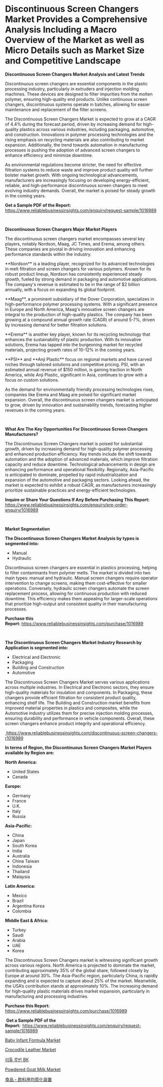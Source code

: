 <p><h1>Discontinuous Screen Changers Market Provides a Comprehensive Analysis Including a Macro Overview of the Market as well as Micro Details such as Market Size and Competitive Landscape</h1></p><p><strong>Discontinuous Screen Changers Market Analysis and Latest Trends</strong></p>
<p><p>Discontinuous screen changers are essential components in the plastic processing industry, particularly in extruders and injection molding machines. These devices are designed to filter impurities from the molten polymer, ensuring high-quality end products. Unlike continuous screen changers, discontinuous systems operate in batches, allowing for easier maintenance and replacement of the filter screens. </p><p>The Discontinuous Screen Changers Market is expected to grow at a CAGR of 4.4% during the forecast period, driven by increasing demand for high-quality plastics across various industries, including packaging, automotive, and construction. Innovations in polymer processing technologies and the rising emphasis on recycling materials are also contributing to market expansion. Additionally, the trend towards automation in manufacturing processes is pushing the adoption of advanced screen changers to enhance efficiency and minimize downtime. </p><p>As environmental regulations become stricter, the need for effective filtration systems to reduce waste and improve product quality will further bolster market growth. With ongoing technological advancements, manufacturers are increasingly focusing on developing energy-efficient, reliable, and high-performance discontinuous screen changers to meet evolving industry demands. Overall, the market is poised for steady growth in the coming years.</p></p>
<p><strong>Get a Sample PDF of the Report:&nbsp;</strong> <a href="https://www.reliablebusinessinsights.com/enquiry/request-sample/1016989">https://www.reliablebusinessinsights.com/enquiry/request-sample/1016989</a></p>
<p>&nbsp;</p>
<p><strong>Discontinuous Screen Changers Major Market Players</strong></p>
<p><p>The discontinuous screen changers market encompasses several key players, notably Nordson, Maag, JC Times, and Erema, among others. These companies are pivotal in driving innovation and enhancing performance standards within the industry.</p><p>**Nordson** is a leading player, recognized for its advanced technologies in melt filtration and screen changers for various polymers. Known for its robust product lineup, Nordson has consistently experienced steady growth, fueled by strong demand in packaging and automotive applications. The company's revenue is estimated to be in the range of $2 billion annually, with a focus on expanding its global footprint.</p><p>**Maag**, a prominent subsidiary of the Dover Corporation, specializes in high-performance polymer processing systems. With a significant presence in Europe and North America, Maag's innovative screen changers are integral to the production of high-quality plastics. The company has been growing at a compound annual growth rate (CAGR) of around 5-7%, driven by increasing demand for better filtration solutions.</p><p>**Erema** is another key player, known for its recycling technology that enhances the sustainability of plastic production. With its innovative solutions, Erema has tapped into the burgeoning market for recycled materials, projecting growth rates of 10-12% in the coming years.</p><p>**PSI** and **Anji Plastic** focus on regional markets and have carved niches through tailored solutions and competitive pricing. PSI, with an estimated annual revenue of $150 million, is gaining traction in North America, while Anji Plastic, significant in Asia, continues to grow with a focus on custom solutions.</p><p>As the demand for environmentally friendly processing technologies rises, companies like Erema and Maag are poised for significant market expansion. Overall, the discontinuous screen changers market is anticipated to grow, driven by innovation and sustainability trends, forecasting higher revenues in the coming years.</p></p>
<p>&nbsp;</p>
<p><strong>What Are The Key Opportunities For Discontinuous Screen Changers Manufacturers?</strong></p>
<p><p>The Discontinuous Screen Changers market is poised for substantial growth, driven by increasing demand for high-quality polymer processing and enhanced production efficiency. Key trends include the shift towards automation and the adoption of advanced materials, which improve filtration capacity and reduce downtime. Technological advancements in design are enhancing performance and operational flexibility. Regionally, Asia-Pacific is anticipated to dominate, propelled by rapid industrialization and expansion of the automotive and packaging sectors. Looking ahead, the market is expected to exhibit a robust CAGR, as manufacturers increasingly prioritize sustainable practices and energy-efficient technologies.</p></p>
<p><strong>Inquire or Share Your Questions If Any Before Purchasing This Report:</strong> <a href="https://www.reliablebusinessinsights.com/enquiry/pre-order-enquiry/1016989">https://www.reliablebusinessinsights.com/enquiry/pre-order-enquiry/1016989</a></p>
<p>&nbsp;</p>
<p><strong>Market Segmentation</strong></p>
<p><strong>The Discontinuous Screen Changers Market Analysis by types is segmented into:</strong></p>
<p><ul><li>Manual</li><li>Hydraulic</li></ul></p>
<p><p>Discontinuous screen changers are essential in plastics processing, helping to filter contaminants from polymer melts. The market is divided into two main types: manual and hydraulic. Manual screen changers require operator intervention to change screens, making them cost-effective for smaller operations. Conversely, hydraulic screen changers automate the screen replacement process, allowing for continuous production with reduced downtime. This efficiency makes them appealing for larger-scale operations that prioritize high-output and consistent quality in their manufacturing processes.</p></p>
<p><strong>Purchase this Report:&nbsp;</strong><a href="https://www.reliablebusinessinsights.com/purchase/1016989">https://www.reliablebusinessinsights.com/purchase/1016989</a></p>
<p>&nbsp;</p>
<p><strong>The Discontinuous Screen Changers Market Industry Research by Application is segmented into:</strong></p>
<p><ul><li>Electrical and Electronic</li><li>Packaging</li><li>Building and Construction</li><li>Automotive</li></ul></p>
<p><p>The Discontinuous Screen Changers Market serves various applications across multiple industries. In Electrical and Electronic sectors, they ensure high-quality materials for insulation and components. In Packaging, these changers provide efficient filtration for consistent product quality, enhancing shelf life. The Building and Construction market benefits from improved material properties in plastics and composites, while the Automotive industry utilizes them for precise injection molding processes, ensuring durability and performance in vehicle components. Overall, these screen changers enhance product integrity and operational efficiency.</p></p>
<p><a href="https://www.reliablebusinessinsights.com/discontinuous-screen-changers-r1016989">&nbsp;https://www.reliablebusinessinsights.com/discontinuous-screen-changers-r1016989</a></p>
<p><strong>In terms of Region, the Discontinuous Screen Changers Market Players available by Region are:</strong></p>
<p>
    <p> <strong> North America: </strong>
        <ul>
            <li>United States</li>
            <li>Canada</li>
        </ul>
        </p> 
    <p> <strong> Europe: </strong>
        <ul>
            <li>Germany</li>
            <li>France</li>
            <li>U.K.</li>
            <li>Italy</li>
            <li>Russia</li>
        </ul>
        </p> 
    <p> <strong> Asia-Pacific: </strong>
        <ul>
            <li>China</li>
            <li>Japan</li>
            <li>South Korea</li>
            <li>India</li>
            <li>Australia</li>
            <li>China Taiwan</li>
            <li>Indonesia</li>
            <li>Thailand</li>
            <li>Malaysia</li>
        </ul>
        </p> 
    <p> <strong> Latin America: </strong>
        <ul>
            <li>Mexico</li>
            <li>Brazil</li>
            <li>Argentina Korea</li>
            <li>Colombia</li>
        </ul>
        </p> 
    <p> <strong> Middle East & Africa: </strong>
        <ul>
            <li>Turkey</li>
            <li>Saudi</li>
            <li>Arabia</li>
            <li>UAE</li>
            <li>Korea</li>
        </ul>
    </p>
    </p>
<p><p>The Discontinuous Screen Changers market is witnessing significant growth across various regions. North America is projected to dominate the market, contributing approximately 35% of the global share, followed closely by Europe at around 30%. The Asia-Pacific region, particularly China, is rapidly expanding and is expected to capture about 25% of the market. Meanwhile, the USA’s contribution stands at approximately 10%. The increasing demand for high-quality plastic materials drives market expansion, particularly in manufacturing and processing industries.</p></p>
<p><strong>Purchase this Report: </strong><a href="https://www.reliablebusinessinsights.com/purchase/1016989">https://www.reliablebusinessinsights.com/purchase/1016989</a></p>
<p>&nbsp;<strong>Get a Sample PDF of the Report:&nbsp;&nbsp;</strong><a href="https://www.reliablebusinessinsights.com/enquiry/request-sample/1016989">https://www.reliablebusinessinsights.com/enquiry/request-sample/1016989</a></p>
<p><strong></strong></p>
<p><p><a href="https://github.com/GRUBBSCHARLES/Market-Research-Report-List-1/blob/main/baby-infant-formula-market.md">Baby Infant Formula Market</a></p><p><a href="https://www.linkedin.com/pulse/crocodile-leather-market-trends-focusing-insight-forecast-tqjge?trackingId=8i6nBLt3SBmu6FIUZB8kWA%3D%3D">Crocodile Leather Market</a></p><p><a href="https://medium.com/@joehodytkiewicz980/lithol-rubine-bk-market-%EC%9D%98-%EA%B8%80%EB%A1%9C%EB%B2%8C-%EC%8B%9C%EC%9E%A5-%EA%B0%9C%EC%9A%94%EB%8A%94-%EC%A0%84-%EC%84%B8%EA%B3%84-%EB%B0%8F-%EC%A3%BC%EC%9A%94-%EC%8B%9C%EC%9E%A5%EC%9D%98-%EC%82%B0%EC%97%85%EC%97%90-%EC%98%81%ED%96%A5%EC%9D%84-%EB%AF%B8%EC%B9%98%EB%8A%94-%EC%A3%BC%EC%9A%94-%ED%8A%B8%EB%A0%8C%EB%93%9C%EC%97%90-%EB%8C%80%ED%95%9C-%EB%8F%85%ED%8A%B9%ED%95%9C-%EA%B4%80%EC%A0%90%EC%9D%84-%EC%A0%9C%EA%B3%B5%ED%95%A9%EB%8B%88%EB%8B%A4-f53406cea3f6">리톨 루빈 BK</a></p><p><a href="https://medium.com/@reportprime01/the-powdered-goat-milk-market-is-experiencing-higher-than-anticipated-demand-compared-to-57f07a4a06c8">Powdered Goat Milk Market</a></p><p><a href="https://medium.com/@samleite85/homogenization-equipment-for-food-beverage-market-%E3%81%AF-%E3%82%B3%E3%82%B9%E3%83%88%E7%AE%A1%E7%90%86%E3%81%A8%E5%8A%B9%E7%8E%87%E5%90%91%E4%B8%8A%E3%82%92%E5%84%AA%E5%85%88%E3%81%97%E3%81%BE%E3%81%99-ec9e8f963cac">食品・飲料用均質化装置</a></p></p>